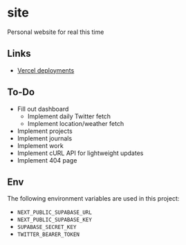 # site

Personal website for real this time

## Links

- [Vercel deployments](https://vercel.com/czhangys-projects/site/deployments)

## To-Do

- Fill out dashboard
    - Implement daily Twitter fetch
    - Implement location/weather fetch
- Implement projects
- Implement journals
- Implement work
- Implement cURL API for lightweight updates
- Implement 404 page

## Env

The following environment variables are used in this project:

- `NEXT_PUBLIC_SUPABASE_URL`
- `NEXT_PUBLIC_SUPABASE_KEY`
- `SUPABASE_SECRET_KEY`
- `TWITTER_BEARER_TOKEN`
